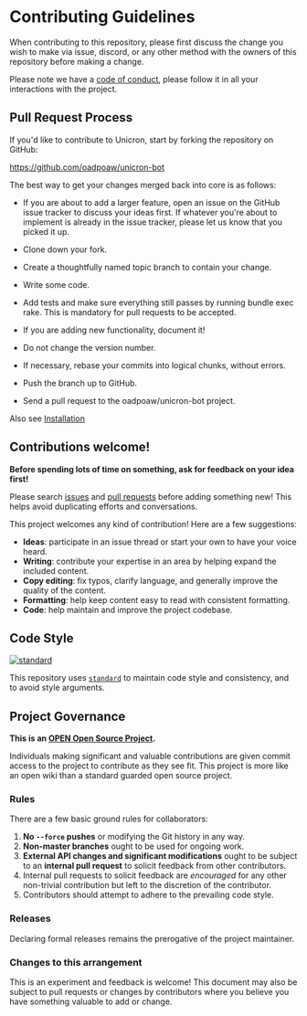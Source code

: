 # Contributing Guidelines

When contributing to this repository, please first discuss the change you wish
to make via issue, discord, or any other method with the owners of this repository
before making a change.

Please note we have a [code of conduct](Code_of_Conduct.md), please follow it in all your interactions
with the project.

## Pull Request Process

If you'd like to contribute to Unicron, start by forking the repository on GitHub:

https://github.com/oadpoaw/unicron-bot

 The best way to get your changes merged back into core is as follows:

- If you are about to add a larger feature, open an issue on the GitHub issue
  tracker to discuss your ideas first. If whatever you're about to implement is
  already in the issue tracker, please let us know that you picked it up.

- Clone down your fork.

- Create a thoughtfully named topic branch to contain your change.

- Write some code.

- Add tests and make sure everything still passes by running bundle exec rake.
  This is mandatory for pull requests to be accepted.

- If you are adding new functionality, document it!

- Do not change the version number.

- If necessary, rebase your commits into logical chunks, without errors.

- Push the branch up to GitHub.

- Send a pull request to the oadpoaw/unicron-bot project.

Also see [Installation](Installation.md)

## Contributions welcome!

**Before spending lots of time on something, ask for feedback on your idea first!**

Please search [issues](../../../issues/) and [pull requests](../../../pulls/) before adding something new! This helps avoid duplicating efforts and conversations.

This project welcomes any kind of contribution! Here are a few suggestions:

- **Ideas**: participate in an issue thread or start your own to have your voice heard.
- **Writing**: contribute your expertise in an area by helping expand the included content.
- **Copy editing**: fix typos, clarify language, and generally improve the quality of the content.
- **Formatting**: help keep content easy to read with consistent formatting.
- **Code**: help maintain and improve the project codebase.

## Code Style

[![standard][standard-image]][standard-url]

This repository uses [`standard`][standard-url] to maintain code style and consistency, and to avoid style arguments.

[standard-image]: https://cdn.rawgit.com/feross/standard/master/badge.svg
[standard-url]: https://github.com/feross/standard
[semistandard-image]: https://cdn.rawgit.com/flet/semistandard/master/badge.svg
[semistandard-url]: https://github.com/Flet/semistandard

## Project Governance

**This is an [OPEN Open Source Project](http://openopensource.org/).**

Individuals making significant and valuable contributions are given commit access to the project to contribute as they see fit. This project is more like an open wiki than a standard guarded open source project.

### Rules

There are a few basic ground rules for collaborators:

1. **No `--force` pushes** or modifying the Git history in any way.
2. **Non-master branches** ought to be used for ongoing work.
3. **External API changes and significant modifications** ought to be subject to an **internal pull request** to solicit feedback from other contributors.
4. Internal pull requests to solicit feedback are *encouraged* for any other non-trivial contribution but left to the discretion of the contributor.
5. Contributors should attempt to adhere to the prevailing code style.

### Releases

Declaring formal releases remains the prerogative of the project maintainer.

### Changes to this arrangement

This is an experiment and feedback is welcome! This document may also be subject to pull requests or changes by contributors where you believe you have something valuable to add or change.
